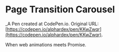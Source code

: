 # Page Transition Carousel
 _A Pen created at CodePen.io. Original URL: [https://codepen.io/alphardex/pen/KKwZwqr](https://codepen.io/alphardex/pen/KKwZwqr).

 When web animations meets Promise.